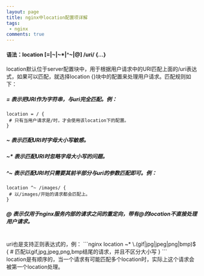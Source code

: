 ```yaml
---
layout: page
title: nginx中location配置项详解
tags: 
 - nginx
comments: true
---
```

#### 语法：location [=|~|~*|^~|@] /uri/ {...}
location默认位于server配置块中，用于根据用户请求中的URI匹配上面的/uri表达式，如果可以匹配，就选择location {}块中的配置来处理用户请求。匹配规则如下：
##### = 表示把URI作为字符串，与uri完全匹配。例：
```nginx
location = / {
 # 只有当用户请求是/时，才会使用该location下的配置。
}
```
##### ~ 表示匹配URI时字母大小写敏感。
##### ~* 表示匹配URI时忽略字母大小写的问题。
##### ^~ 表示匹配URI时只需要其前半部分与uri的参数匹配即可。例：
```nginx
location ^~ /images/ {
 # 以/images/开始的请求都会匹配上。
}
```
##### @ 表示仅用于nginx服务内部的请求之间的重定向，带有@的location不直接处理用户请求。
<br/>
uri也是支持正则表达式的，例：
```nginx
location ~* \.(gif|jpg|jpeg|png|bmp)$ {
 # 匹配以gif,jpg,jpeg,png,bmp结尾的请求，并且不区分大小写
}
```
<br/>
location是有顺序的，当一个请求有可能匹配多个location时，实际上这个请求会被第一个location处理。
